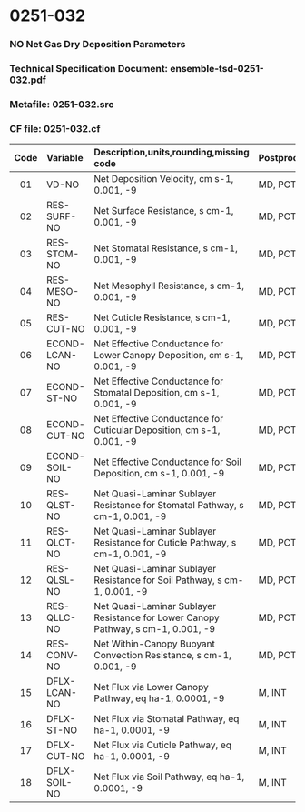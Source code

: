 # 0251-032
### NO Net Gas Dry Deposition Parameters
### Technical Specification Document: ensemble-tsd-0251-032.pdf
### Metafile: 0251-032.src
### CF file: 0251-032.cf
|Code|Variable|Description,units,rounding,missing code|Postprocessing|
|:-:|:-|:-|:-|
|01|VD-NO|Net Deposition Velocity, cm s-1, 0.001, -9|MD, PCT, 50|
|02|RES-SURF-NO|Net Surface Resistance, s cm-1, 0.001, -9|MD, PCT, 50|
|03|RES-STOM-NO|Net Stomatal Resistance, s cm-1, 0.001, -9|MD, PCT, 50|
|04|RES-MESO-NO|Net Mesophyll Resistance, s cm-1, 0.001, -9|MD, PCT, 50|
|05|RES-CUT-NO|Net Cuticle Resistance, s cm-1, 0.001, -9|MD, PCT, 50|
|06|ECOND-LCAN-NO|Net Effective Conductance for Lower Canopy Deposition, cm s-1, 0.001, -9|MD, PCT, 50|
|07|ECOND-ST-NO|Net Effective Conductance for Stomatal Deposition, cm s-1, 0.001, -9|MD, PCT, 50|
|08|ECOND-CUT-NO|Net Effective Conductance for Cuticular Deposition, cm s-1, 0.001, -9|MD, PCT, 50|
|09|ECOND-SOIL-NO|Net Effective Conductance for Soil Deposition, cm s-1, 0.001, -9|MD, PCT, 50|
|10|RES-QLST-NO|Net Quasi-Laminar Sublayer Resistance for Stomatal Pathway, s cm-1, 0.001, -9|MD, PCT, 50|
|11|RES-QLCT-NO|Net Quasi-Laminar Sublayer Resistance for Cuticle Pathway, s cm-1, 0.001, -9|MD, PCT, 50|
|12|RES-QLSL-NO|Net Quasi-Laminar Sublayer Resistance for Soil  Pathway, s cm-1, 0.001, -9|MD, PCT, 50|
|13|RES-QLLC-NO|Net Quasi-Laminar Sublayer Resistance for Lower Canopy Pathway, s cm-1, 0.001, -9|MD, PCT, 50|
|14|RES-CONV-NO|Net Within-Canopy Buoyant Convection Resistance, s cm-1, 0.001, -9|MD, PCT, 50|
|15|DFLX-LCAN-NO|Net Flux via Lower Canopy Pathway, eq ha-1, 0.0001, -9|M, INT|
|16|DFLX-ST-NO|Net Flux via Stomatal Pathway, eq ha-1, 0.0001, -9|M, INT|
|17|DFLX-CUT-NO|Net Flux via Cuticle Pathway, eq ha-1, 0.0001, -9|M, INT|
|18|DFLX-SOIL-NO|Net Flux via Soil Pathway, eq ha-1, 0.0001, -9|M, INT|
